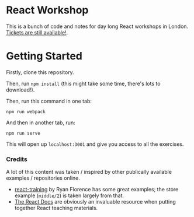 # React Workshop
This is a bunch of code and notes for day long React workshops in London. [Tickets are still available!](http://javascriptplayground.com/blog/2016/02/react-workshops-london).

# Getting Started

Firstly, clone this repository.

Then, run `npm install` (this might take some time, there's lots to download!).

Then, run this command in one tab:

```
npm run webpack
```

And then in another tab, run:

```
npm run serve
```

This will open up `localhost:3001` and give you access to all the exercises.

### Credits

A lot of this content was taken / inspired by other publically available examples / repositories online.

- [react-training](https://github.com/ryanflorence/react-training) by Ryan Florence has some great examples; the store example (`middle/2`) is taken largely from that.
- [The React Docs](https://facebook.github.io/react/docs/getting-started.html) are obviously an invaluable resource when putting together React teaching materials.
